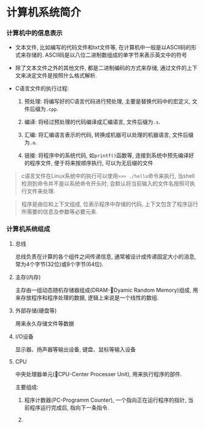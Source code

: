 # 计算机系统简介
### 计算机中的信息表示

* 文本文件, 比如编写的代码文件和txt文件等, 在计算机中一般是以ASCII码的形式来存储的. ASCII码是以八位二进制数组成的单字节来表示英文中的符号

* 除了文本文件之外的其他文件, 都是二进制编码的方式来存储, 通过文件的上下文来决定文件是按照什么格式解析.

* C语言文件的执行过程:

    1. 预处理: 将编写好的C语言代码进行预处理, 主要是替换代码中的宏定义, 文件后缀为`.cpp`.
    
    2. 编译: 将经过预处理的代码编译成汇编语言, 文件后缀为`.s`.

    3. 汇编: 将汇编语言表示的代码, 转换成机器可以处理的机器语言, 文件后缀为`.o`.

    4. 链接: 将程序中的系统代码, 如`printf()`函数等, 连接到系统中预先编译好的程序文件, 便于将来按顺序执行, 可以为无后缀的文件

> c语言文件在Linux系统中的执行可以使用`>>> ./hello`命令来执行, 当shell检测到命令并不是以系统命令开头时, 会默认将当前输入的文件名按照可执行文件来处理.

> 程序是由位和上下文组成, 位表示程序中存储的代码, 上下文包含了程序运行所需要的信息及参数等必要元素.

### 计算机系统组成

1. 总线

    总线负责在计算的各个组件之间传递信息, 通常被设计成传递固定大小的消息, 常为4个字节(32位)或8个字节(64位).

2. 主存(内存)

    主存由一组动态随机存储器组成(DRAM-Dyamic Random Memory)组成, 用来存放程序和程序处理的数据, 逻辑上来说是一个线性的数组. 

3. 外部存储(硬盘等)

    用来永久存储文件等数据

4. I/O设备

    显示器、扬声器等输出设备, 键盘、鼠标等输入设备

5. CPU
    
    中央处理器单元(CPU-Center Processer Unit), 用来执行程序的部件.

    主要组成:

    1. 程序计数器(PC-Programm Counter), 一个指向正在运行程序的指针, 当前程序运行完成后, 指向下一条指令.

    2. 